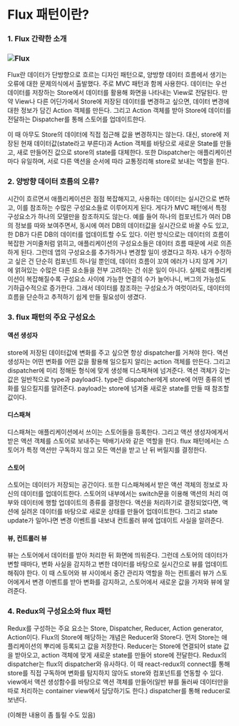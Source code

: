 # Flux 패턴이란?

### 1. Flux 간략한 소개

### ![Flux](https://k.kakaocdn.net/dn/lmfPW/btqBQnTPgIs/Z1jmHHdNcOTNiu93kQ9gMk/img.png)

Flux란 데이터가 단방향으로 흐르는 디자인 패턴으로, 양방향 데이터 흐름에서 생기는 오류에 대한 문제의식에서 출발했다. 주로 MVC 패턴과 함께 사용한다. 데이터는 우선 데이터를 저장하는 Store에서 데이터를 활용해 화면을 나타내는 View로 전달된다. 만약 View나 다른 어딘가에서 Store에 저장된 데이터를 변경하고 싶으면, 데이터 변경에 대한 정보가 담긴 Action 객체를 만든다. 그리고 Action 객체를 받아 Store에 데이터를 전달하는 Dispatcher를 통해 스토어를 업데이트한다. 

이 때 아무도 Store의 데이터에 직접 접근해 값을 변경하지는 않는다. 대신, store에 저장된 현재 데이터값(state라고 부른다)과 Action 객체를 바탕으로 새로운 State를 만들고, 새로 만들어진 값으로 store의 state를 대체한다. 또한 Dispatcher는 애플리케이션마다 유일하며, 서로 다른 액션을 순서에 따라 교통정리해 store로 보내는 역할을 한다.

### 2. 양방향 데이터 흐름의 오류?

시간이 흐르면서 애플리케이션은 점점 복잡해지고, 사용하는 데이터는 실시간으로 변하고, 이를 참조하는 수많은 구성요소들로 이루어지게 된다. 게다가 MVC 패턴에서 특정 구성요소가 하나의 모델만을 참조하지도 않는다. 예를 들어 하나의 컴포넌트가 여러 DB의 정보를 따와 보여주면서, 동시에 여러 DB의 데이터값을 실시간으로 바꿀 수도 있고, 한 DB가 다른 DB의 데이터를 업데이트할 수도 있다. 이런 방식으로는 데이터의 흐름이 복잡한 거미줄처럼 얽히고, 애플리케이션의 구성요소들은 데이터 흐름 때문에 서로 의존하게 된다. 그런데 앱의 구성요소를 추가하거나 변경할 일이 생겼다고 하자. 내가 수정하고 싶은 건 단순히 컴포넌트 하나일 뿐인데, 데이터 흐름이 꼬여 에러가 나지 않게 거기에 얽혀있는 수많은 다른 요소들을 전부 고려하는 건 쉬운 일이 아니다. 실제로 애플리케이션이 복잡해질수록 구성요소 사이에 가능한 연결의 수가 늘어나니, 버그의 가능성도 기하급수적으로 증가한다. 그래서 데이터를 참조하는 구성요소가 여럿이라도, 데이터의 흐름을 단순하고 추적하기 쉽게 만들 필요성이 생겼다.

### 3. flux 패턴의 주요 구성요소

#### 액션 생성자

store에 저장된 데이터값에 변화를 주고 싶으면 항상 dispatcher를 거쳐야 한다. 액션 생성자는 어떤 변화를 어떤 값을 활용해 일으킬지 알리는 action 객체를 만든다. 그리고 dispatcher에 미리 정해둔 형식에 맞게 생성해 디스패쳐에 넘겨준다. 액션 객체가 갖는 값은 일반적으로 type과 payload다. type은 dispatcher에게 store에 어떤 종류의 변화를 일으킬지를 알려준다. payload는 store에 넘겨줄 새로운 state를 만들 때 참조할 값이다.

#### 디스패쳐

디스패쳐는 애플리케이션에서 쓰이는 스토어들을 등록한다. 그리고 액션 생성자에게서 받은 액션 객체를 스토어로 보내주는 택배기사와 같은 역할을 한다. flux 패턴에서는 스토어가 특정 액션만 구독하지 않고 모든 액션을 받고 난 뒤 버릴지를 결정한다.

#### 스토어

스토어는 데이터가 저장되는 공간이다. 또한 디스패쳐에서 받은 액션 객체의 정보로 자신의 데이터를 업데이트한다. 스토어의 내부에서는 switch문을 이용해 액션의 처리 여부와 데이터에 행할 업데이트의 종류를 결정한다. 액션을 처리하기로 결정되었다면, 액션에 실려온 데이터를 바탕으로 새로운 상태를 만들어 업데이트한다. 그리고 state update가 일어나면 변경 이벤트를 내보내 컨트롤러 뷰에 업데이트 사실을 알려준다.

#### 뷰, 컨트롤러 뷰

뷰는 스토어에서 데이터를 받아 처리한 뒤 화면에 띄워준다. 그런데 스토어의 데이터가 변할 때마다, 변화 사실을 감지하고 변한 데이터를 바탕으로 실시간으로 뷰를 업데이트해줘야 한다. 이 때 스토어와 뷰 사이에서 중간 관리자 역할을 하는 컨트롤러 뷰가 스토어에게서 변경 이벤트를 받아 변화를 감지하고, 스토어에서 새로운 값을 가져와 뷰에 알려준다.

### 4. Redux의 구성요소와 flux 패턴

Redux를 구성하는 주요 요소는 Store, Dispatcher, Reducer, Action generator, Action이다. Flux의 Store에 해당하는 개념은 Reducer와 Store다. 먼저 Store는 애플리케이션의 뿌리에 등록되고 값을 저장한다. Reducer는 Store에 연결되어 state 값을 받아오고, action 객체에 맞게 새로운 state를 만들어 store에 전달한다. Redux의 dispatcher는 flux의 dispatcher와 유사하다. 이 때 react-redux의 connect를 통해 store를 직접 구독하며 변화를 탐지하지 않아도 store와 컴포넌트를 연동할 수 있다. view에서 액션 생성함수를 바탕으로 액션 객체를 만들어(일반 뷰를 둘러싸 데이터만을 따로 처리하는 container view에서 담당하기도 한다.) dispatcher를 통해 reducer로 보낸다. 

(이해한 내용이 좀 틀릴 수도 있음)